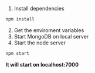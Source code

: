 1. Install dependencies

```bash
npm install
```
2. Get the enviroment variables
3. Start MongoDB on local server
4. Start the node server

```bash
npm start
```

**It will start on localhost:7000**